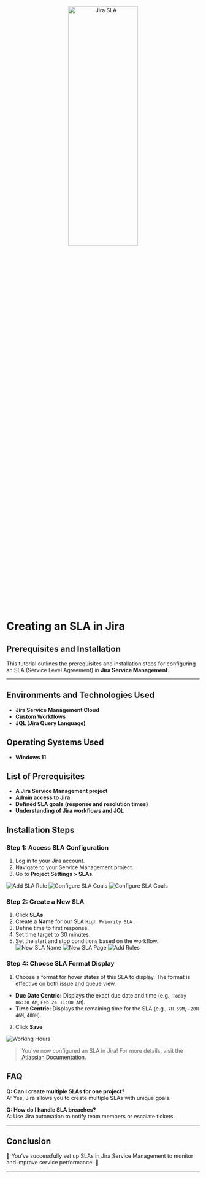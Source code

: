 <p align="center">
<img src="https://via.placeholder.com/800x300" height="40%" width="60%" alt="Jira SLA"/>
</p>

# Creating an SLA in Jira

## Prerequisites and Installation

This tutorial outlines the prerequisites and installation steps for configuring an SLA (Service Level Agreement) in **Jira Service Management**.

---

## Environments and Technologies Used
-  **Jira Service Management Cloud**
-  **Custom Workflows**
-  **JQL (Jira Query Language)**


## Operating Systems Used
-  **Windows 11**

## List of Prerequisites
-  **A Jira Service Management project**
-  **Admin access to Jira**
-  **Defined SLA goals (response and resolution times)**
-  **Understanding of Jira workflows and JQL**

## Installation Steps

### Step 1: Access SLA Configuration
1. Log in to your Jira account.
2. Navigate to your Service Management project.
3. Go to **Project Settings > SLAs**.
&nbsp;

![Add SLA Rule](https://i.imgur.com/jSBuMJR.png/600x300)
![Configure SLA Goals](https://i.imgur.com/ZwNJfYi.png/600x300)
![Configure SLA Goals](https://i.imgur.com/arfZl9V.png/600x300)

### Step 2: Create a New SLA
1. Click **SLAs**.
2. Create a **Name** for our SLA  `High Priority SLA` .
3. Define time to first response.
4. Set time target to 30 minutes.
5. Set the start and stop conditions based on the workflow.
&nbsp;
![New SLA Name](https://i.imgur.com/BCVXZdk.png/600x300)
![New SLA Page](https://i.imgur.com/MBjn9u1.png/600x300)
![Add Rules](https://i.imgur.com/6VAoNgt.png/600x300)


   

### Step 4: Choose SLA Format Display
1. Choose a format for hover states of this SLA to display. The format is effective on both issue and queue view.

- **Due Date Centric:** Displays the exact due date and time (e.g., `Today 06:30 AM`, `Feb 24 11:00 AM`).
- **Time Centric:** Displays the remaining time for the SLA (e.g., `7H 59M`, `-20H 46M`, `400H`).
2. Click **Save**
&nbsp;

![Working Hours](https://i.imgur.com/UhE9no6.png/600x300)


>You’ve now configured an SLA in Jira! For more details, visit the [Atlassian Documentation](https://support.atlassian.com/jira-service-management-cloud/docs/configure-slas/).


## FAQ
**Q: Can I create multiple SLAs for one project?**  
A: Yes, Jira allows you to create multiple SLAs with unique goals.

**Q: How do I handle SLA breaches?**  
A: Use Jira automation to notify team members or escalate tickets.

---

## Conclusion
🎉 You’ve successfully set up SLAs in Jira Service Management to monitor and improve service performance! 🎉

---
